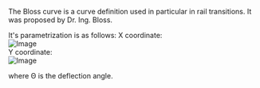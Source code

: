 The Bloss curve is a curve definition used in particular in rail transitions. It was proposed by Dr. Ing. Bloss.

It's parametrization is as follows:
X coordinate:  
![Image](../../figures/ifctransitioncurvetype-blosscurve-x.png)  
Y coordinate:  
![Image](../../figures/ifctransitioncurvetype-blosscurve-y.png)

where &Theta; is the deflection angle.
